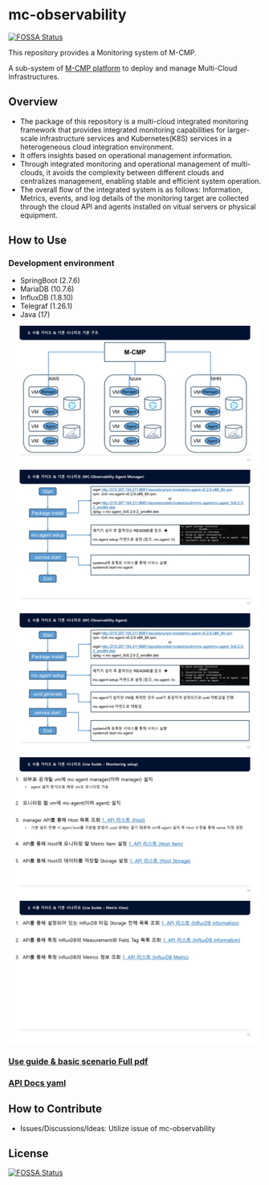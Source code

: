 # mc-observability
[![FOSSA Status](https://app.fossa.com/api/projects/git%2Bgithub.com%2Fm-cmp%2Fmc-observability.svg?type=shield)](https://app.fossa.com/projects/git%2Bgithub.com%2Fm-cmp%2Fmc-observability?ref=badge_shield)


This repository provides a Monitoring system of M-CMP.

A sub-system of [M-CMP platform](https://github.com/m-cmp/docs/tree/main) to deploy and manage Multi-Cloud Infrastructures. 

## Overview

- The package of this repository is a multi-cloud integrated monitoring framework that provides integrated monitoring capabilities for larger-scale infrastructure services and Kubernetes(K8S) services in a heterogeneous cloud integration environment.
- It offers insights based on operational management information.
- Through integrated monitoring and operational management of multi-clouds, it avoids the complexity between different clouds and centralizes management, enabling stable and efficient system operation.
- The overall flow of the integrated system is as follows: Information, Metrics, events, and log details of the monitoring target are collected through the cloud API and agents installed on vitual servers or physical equipment.

## How to Use

### Development environment
  - SpringBoot (2.7.6)
  - MariaDB (10.7.6)
  - InfluxDB (1.8.10)
  - Telegraf (1.26.1)
  - Java (17)

![](./use_guide/page_01.jpg)
![](./use_guide/page_02.jpg)
![](./use_guide/page_03.jpg)
![](./use_guide/page_04.jpg)
![](./use_guide/page_05.jpg)

### [Use guide & basic scenario Full pdf](./M-CMP%20Agent%20Use%20guide%2020240531.pdf)

### [API Docs yaml](./swagger.yaml)

## How to Contribute

- Issues/Discussions/Ideas: Utilize issue of mc-observability


## License
[![FOSSA Status](https://app.fossa.com/api/projects/git%2Bgithub.com%2Fm-cmp%2Fmc-observability.svg?type=large)](https://app.fossa.com/projects/git%2Bgithub.com%2Fm-cmp%2Fmc-observability?ref=badge_large)